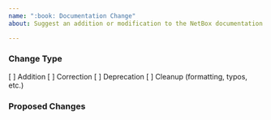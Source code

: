 ```yaml
---
name: ":book: Documentation Change"
about: Suggest an addition or modification to the NetBox documentation

---
```


<!--
  Please indicate the nature of the change by placing an X in one of the
  boxes below.
-->
### Change Type
[ ] Addition
[ ] Correction
[ ] Deprecation
[ ] Cleanup (formatting, typos, etc.)

<!-- Describe the proposed change(s). -->
### Proposed Changes
